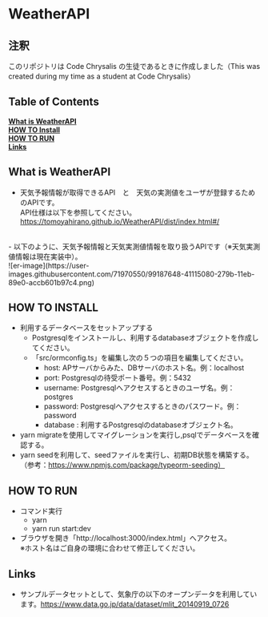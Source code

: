 # WeatherAPI

## 注釈
このリポジトリは Code Chrysalis の生徒であるときに作成しました（This was created during my time as a student at Code Chrysalis）

## Table of Contents
**[What is WeatherAPI](#what-is-weatherapi)**<br>
**[HOW TO Install](#how-to-install)**<br>
**[HOW TO RUN](#how-to-run)**<br>
**[Links](#links)**<br>

## What is WeatherAPI
- 天気予報情報が取得できるAPI　と　天気の実測値をユーザが登録するためのAPIです。<br/>
API仕様は以下を参照してください。<br/>
https://tomoyahirano.github.io/WeatherAPI/dist/index.html#/
<br/>
- 以下のように、天気予報情報と天気実測値情報を取り扱うAPIです（※天気実測値情報は現在実装中）。<br/>
![er-image](https://user-images.githubusercontent.com/71970550/99187648-41115080-279b-11eb-89e0-accb601b97c4.png)

## HOW TO INSTALL
* 利用するデータベースをセットアップする
  - Postgresqlをインストールし、利用するdatabaseオブジェクトを作成してください。
  - 「src/ormconfig.ts」を編集し次の５つの項目を編集してください。
    - host: APサーバからみた、DBサーバのホスト名。例：localhost
    - port: Postgresqlの待受ポート番号。例：5432
    - username: Postgresqlへアクセスするときのユーザ名。例：postgres
    - password: Postgresqlへアクセスするときのパスワード。例：password
    - database : 利用するPostgresqlのdatabaseオブジェクト名。
* yarn migrateを使用してマイグレーションを実行し,psqlでデータベースを確認する。
* yarn seedを利用して、seedファイルを実行し、初期DB状態を構築する。<br/>（参考：https://www.npmjs.com/package/typeorm-seeding）

## HOW TO RUN
* コマンド実行
  - yarn
  - yarn run start:dev
* ブラウザを開き「http://localhost:3000/index.html」へアクセス。<br/>※ホスト名はご自身の環境に合わせて修正してください。

## Links
- サンプルデータセットとして、気象庁の以下のオープンデータを利用しています。https://www.data.go.jp/data/dataset/mlit_20140919_0726

